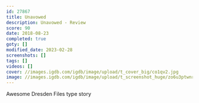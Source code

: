 ```yaml
---
id: 27867
title: Unavowed
description: Unavowed - Review
score: 90
date: 2018-08-23
completed: true
goty: []
modified_date: 2023-02-28
screenshots: []
tags: []
videos: []
cover: //images.igdb.com/igdb/image/upload/t_cover_big/co1qv2.jpg
image: //images.igdb.com/igdb/image/upload/t_screenshot_huge/zo6u3ptwnrynlecimobt.jpg
---
```

Awesome Dresden Files type story